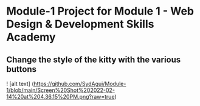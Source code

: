 # Module-1 Project for Module 1 - Web Design &amp; Development Skills Academy
## Change the style of the kitty with the various buttons
! [alt text] (https://github.com/SydAgui/Module-1/blob/main/Screen%20Shot%202022-02-14%20at%204.36.15%20PM.png?raw=true)
